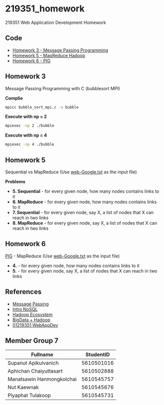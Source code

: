 # 219351_homework
219351 Web Application Development Homework

Code
---
- [Homework 3 - Message Passing Programming](hw3)
- [Homework 5 - MapReduce Hadoop](hw5)
- [Homework 6 - PIG](hw6)

Homework 3
---------
Message Passing Programming with C (bubblesort MPI)

**Complie**
```bash
mpicc bubble_sort_mpi.c -o bubble
```
**Execute with np = 2**
```bash
mpiexec -np 2 ./bubble 
```
**Execute with np = 4**
```bash
mpiexec -np 4 ./bubble 
```

Homework 5
---------
Sequential vs MapReduce (Use [web-Google.txt](https://snap.stanford.edu/data/web-Google.html) as the input file)

**Problems**

 - **5. Sequential** - for every given node, how many nodes contains links to it
 - **6. MapReduce** - for every given node, how many nodes contains links to it
 - **7. Sequential** - for every given node, say X, a list of nodes that X can reach in two links
 - **8. MapReduce** - for every given node, say X, a list of nodes that X can reach in two links

Homework 6
---------
[PIG](https://en.wikipedia.org/wiki/Pig_(programming_tool)) - MapReduce (Use [web-Google.txt](https://snap.stanford.edu/data/web-Google.html) as the input file)
 - **4.** - for every given node, how many nodes contains links to it
 - **5.** - for every given node, say X, a list of nodes that X can reach in two links

References
----------
- [Message Passing](http://nartra.blogspot.com/2014/10/parallel-mpi-1-mpi.html)
- [Intro NoSQL](http://www.somkiat.cc/introduction-to-nosql-at-kmitl/)
- [Hadoop Ecosystem](https://thanachart.org/2014/10/18/hadoop-ecosystem-%E0%B8%AA%E0%B8%B3%E0%B8%AB%E0%B8%A3%E0%B8%B1%E0%B8%9A%E0%B8%81%E0%B8%B2%E0%B8%A3%E0%B8%9E%E0%B8%B1%E0%B8%92%E0%B8%99%E0%B8%B2-big-data/)
- [BigData + Hadoop](http://www.siamhtml.com/getting-started-with-big-data-and-hadoop-spark-on-cloud-dataproc/)
- [01219351 WebAppDev](https://www.cpe.ku.ac.th/~paruj/219351)



Member Group 7 
---
Fullname | StudentID
------------ | -------------
Supanut Apikulvanich | 5610501016
Aphichan Chaiyuttasart | 5610502888
Manatsawin Hanmongkolchai | 5610545757
Nut Kaewnak | 5610545676
Piyaphat Tulakoop | 5610545731

